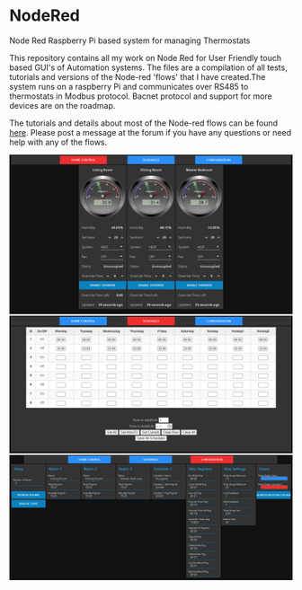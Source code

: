 # NodeRed
Node Red Raspberry Pi based system for managing Thermostats

This repository contains all my work on Node Red for User Friendly touch based GUI's of Automation systems. The files are a compilation of all tests, tutorials and versions of the Node-red 'flows' that I have created.The system runs on a raspberry Pi and communicates over RS485 to thermostats in Modbus protocol. Bacnet protocol and support for more devices are on the roadmap. 

The tutorials and details about most of the Node-red flows can be found [here](https://forums.temcocontrols.com/c/Reference-and-help-for-Node-Red-efforts).  Please post a message at the forum if you have any questions or need help with any of the flows.

![Main_GUI](images/latest_main_gui.png "Main Node-Red GUI")
![Schedules](images/latest_schedules.png "Node-Red Schedules")
![Setpoints](images/latest_configuration.png "Node-Red Configuration")

